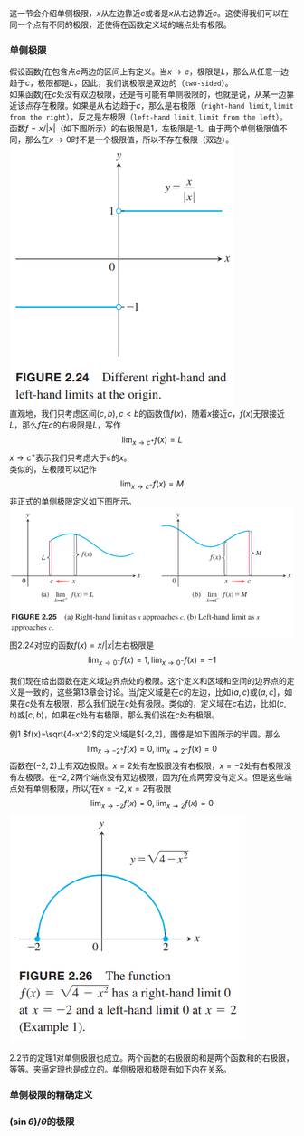 这一节会介绍单侧极限，$x$从左边靠近$c$或者是$x$从右边靠近$c$。这使得我们可以在同一个点有不同的极限，还使得在函数定义域的端点处有极限。

### 单侧极限
假设函数$f$在包含点$c$两边的区间上有定义。当$x\to c$，极限是$L$，那么从任意一边趋于$c$，极限都是$L$，因此，我们说极限是双边的（`two-sided`）。  
如果函数$f$在$c$处没有双边极限，还是有可能有单侧极限的，也就是说，从某一边靠近该点存在极限。如果是从右边趋于$c$，那么是右极限（`right-hand limit`, `limit from the right`），反之是左极限（`left-hand limit`, `limit from the left`）。  
函数$f=x/|x|$（如下图所示）的右极限是1，左极限是-1。由于两个单侧极限值不同，那么在$x\to 0$时不是一个极限值，所以不存在极限（双边）。  
![](040.010.png)  
直观地，我们只考虑区间$(c, b), c<b$的函数值$f(x)$，随着$x$接近$c$，$f(x)$无限接近$L$，那么$f$在$c$的右极限是$L$，写作
$$\lim_{x\to c^+}f(x)=L$$
$x\to c^+$表示我们只考虑大于$c$的$x$。  
类似的，左极限可以记作
$$\lim_{x\to c^-}f(x)=M$$
非正式的单侧极限定义如下图所示。  
![](040.020.png)  
图2.24对应的函数$f(x)=x/|x|$左右极限是
$$\lim_{x\to 0^+}f(x)=1,\lim_{x\to 0^-}f(x)=-1$$

我们现在给出函数在定义域边界点处的极限。这个定义和区域和空间的边界点的定义是一致的，这些第13章会讨论。当$f$定义域是在$c$的左边，比如$(a,c)$或$(a,c]$，如果在$c$处有左极限，那么我们说在$c$处有极限。类似的，定义域在$c$右边，比如$(c,b)$或$[c,b)$，如果在$c$处有右极限，那么我们说在$c$处有极限。

例1 $f(x)=\sqrt{4-x^2}$的定义域是$[-2,2]，图像是如下图所示的半圆。那么
$$\lim_{x\to -2^+}f(x)=0, \lim_{x\to 2^-}f(x)=0$$
函数在$(-2,2)$上有双边极限。$x=2$处有左极限没有右极限，$x=-2$处有右极限没有左极限。在$-2,2$两个端点没有双边极限，因为$f$在点两旁没有定义。但是这些端点处有单侧极限，所以$f$在$x=-2,x=2$有极限
$$\lim_{x\to -2}f(x)=0, \lim_{x\to 2}f(x)=0$$
![](040.030.png)

2.2节的定理1对单侧极限也成立。两个函数的右极限的和是两个函数和的右极限，等等。夹逼定理也是成立的。单侧极限和极限有如下内在关系。



### 单侧极限的精确定义

### $(\sin\theta)/\theta$的极限
